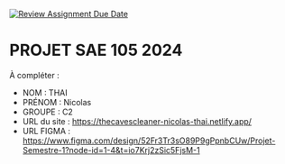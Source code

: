 [![Review Assignment Due Date](https://classroom.github.com/assets/deadline-readme-button-22041afd0340ce965d47ae6ef1cefeee28c7c493a6346c4f15d667ab976d596c.svg)](https://classroom.github.com/a/tqlspz30)
# PROJET SAE 105 2024

À compléter :

- NOM : THAI
- PRÉNOM : Nicolas
- GROUPE : C2
- URL du site : https://thecavescleaner-nicolas-thai.netlify.app/
- URL FIGMA : https://www.figma.com/design/52Fr3Tr3sO89P9gPpnbCUw/Projet-Semestre-1?node-id=1-4&t=io7Krj2zSic5FjsM-1
